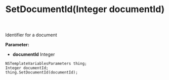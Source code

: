 ﻿---
uid: crmscript_ref_NSTemplateVariablesParameters_SetDocumentId
title: SetDocumentId(Integer documentId)
intellisense: NSTemplateVariablesParameters.SetDocumentId
keywords: NSTemplateVariablesParameters, GetDocumentId
so.topic: reference
---

Identifier for a document

**Parameter:** 
 - **documentId** Integer

```crmscript
NSTemplateVariablesParameters thing;
Integer documentId;
thing.SetDocumentId(documentId);
```

